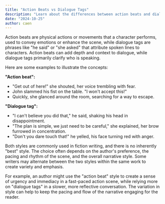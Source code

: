 ```yaml
---
title: "Action Beats vs Dialogue Tags"
description: "Learn about the differences between action beats and dialogue tags in fiction writing"
date: "2024-10-25"
author: caen
---
```


Action beats are physical actions or movements that a character performs, used to convey emotions or enhance the scene, while dialogue tags are phrases like "he said" or "she asked" that attribute spoken lines to characters. Action beats can add depth and context to dialogue, while dialogue tags primarily clarify who is speaking.

Here are some examples to illustrate the concepts:

**"Action beat":**
- "Get out of here!" she shouted, her voice trembling with fear.
- John slammed his fist on the table. "I won't accept this!"
- Quickly, she glanced around the room, searching for a way to escape.

**"Dialogue tag":**
- "I can't believe you did that," he said, shaking his head in disappointment.
- "The plan is simple, we just need to be careful," she explained, her brow furrowed in concentration.
- "Don't you dare touch that!" he yelled, his face turning red with anger.

Both styles are commonly used in fiction writing, and there is no inherently "best" style. The choice often depends on the author's preference, the pacing and rhythm of the scene, and the overall narrative style. Some writers may alternate between the two styles within the same work to create variety and emphasis.

For example, an author might use the "action beat" style to create a sense of urgency and immediacy in a fast-paced action scene, while relying more on "dialogue tags" in a slower, more reflective conversation. The variation in style can help to keep the pacing and flow of the narrative engaging for the reader.
